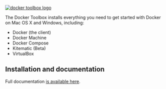 [![docker toolbox logo](https://cloud.githubusercontent.com/assets/251292/8687428/fd6ed9f0-2a44-11e5-9424-a3f1445e4845.png)](https://toolbox.docker.com)

The Docker Toolbox installs everything you need to get started with
Docker on Mac OS X and Windows, including:

- Docker (the client)
- Docker Machine
- Docker Compose
- Kitematic (Beta)
- VirtualBox

## Installation and documentation

Full documentation [is available
here](https://docs.docker.com/installation/mac/).

